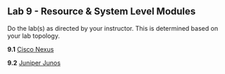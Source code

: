 ## Lab 9 - Resource & System Level Modules

Do the lab(s) as directed by your instructor.  This is determined based on your lab topology.


**9.1** [Cisco Nexus](labs/Ansible_Lab_09_Resource_Modules_Nexus.md)

**9.2** [Juniper Junos](labs/Ansible_Lab_09_Resource_Modules_Juniper.md)

